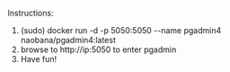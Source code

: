 Instructions:

1. (sudo) docker run -d -p 5050:5050 --name pgadmin4 naobana/pgadmin4:latest
2. browse to http://ip:5050 to enter pgadmin
3. Have fun!
